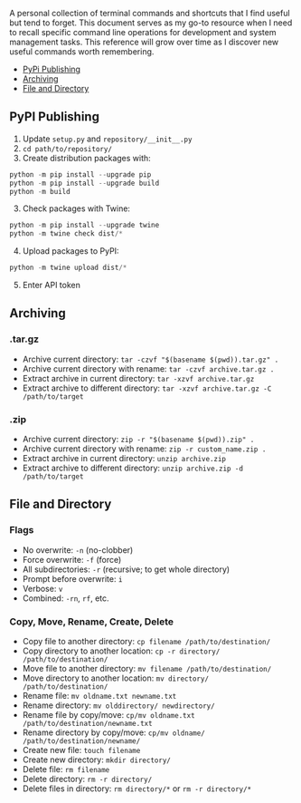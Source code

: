 A personal collection of terminal commands and shortcuts that I find useful but tend to forget. This document serves as my go-to resource when I need to recall specific command line operations for development and system management tasks. This reference will grow over time as I discover new useful commands worth remembering.

- [PyPi Publishing](#pypi-publishing)
- [Archiving](#archiving)
- [File and Directory](#file-and-directory)

## PyPI Publishing
1. Update `setup.py` and `repository/__init__.py`
2. `cd path/to/repository/`
3. Create distribution packages with:
```python
python -m pip install --upgrade pip
python -m pip install --upgrade build
python -m build
```
3. Check packages with Twine:
```python
python -m pip install --upgrade twine
python -m twine check dist/*
```
4. Upload packages to PyPI:
```python
python -m twine upload dist/*
```
5. Enter API token

## Archiving
### .tar.gz
- Archive current directory: `tar -czvf "$(basename $(pwd)).tar.gz" .`
- Archive current directory with rename: `tar -czvf archive.tar.gz .`
- Extract archive in current directory: `tar -xzvf archive.tar.gz`
- Extract archive to different directory: `tar -xzvf archive.tar.gz -C /path/to/target`
### .zip
- Archive current directory: `zip -r "$(basename $(pwd)).zip" .`
- Archive current directory with rename: `zip -r custom_name.zip .`
- Extract archive in current directory: `unzip archive.zip`
- Extract archive to different directory: `unzip archive.zip -d /path/to/target`

## File and Directory
### Flags
- No overwrite: `-n` (no-clobber)
- Force overwrite: `-f` (force)
- All subdirectories: `-r` (recursive; to get whole directory)
- Prompt before overwrite: `i`
- Verbose: `v`
- Combined: `-rn`, `rf`, etc.
### Copy, Move, Rename, Create, Delete
- Copy file to another directory: `cp filename /path/to/destination/`
- Copy directory to another location: `cp -r directory/ /path/to/destination/`
- Move file to another directory: `mv filename /path/to/destination/`
- Move directory to another location: `mv directory/ /path/to/destination/`
- Rename file: `mv oldname.txt newname.txt`
- Rename directory: `mv olddirectory/ newdirectory/`
- Rename file by copy/move: `cp/mv oldname.txt /path/to/destination/newname.txt`
- Rename directory by copy/move: `cp/mv oldname/ /path/to/destination/newname/`
- Create new file: `touch filename`
- Create new directory: `mkdir directory/`
- Delete file: `rm filename`
- Delete directory: `rm -r directory/`
- Delete files in directory: `rm directory/*` or `rm -r directory/*`

